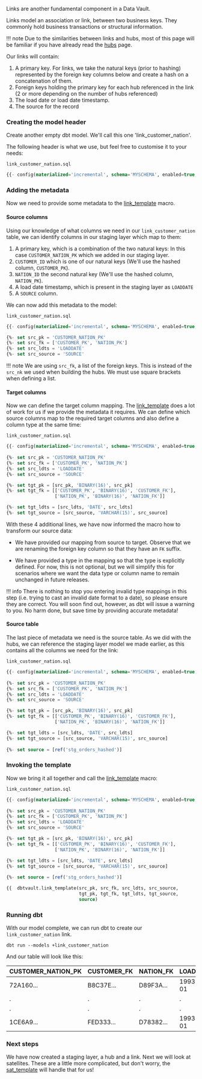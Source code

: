 Links are another fundamental component in a Data Vault. 

Links model an association or link, between two business keys. They commonly hold business transactions or structural 
information.

!!! note
    Due to the similarities between links and hubs, most of this page will be familiar if you have already read the
    [hubs](hubs.md) page.

Our links will contain:

1. A primary key. For links, we take the natural keys (prior to hashing) represented by the foreign key columns below 
and create a hash on a concatenation of them. 
2. Foreign keys holding the primary key for each hub referenced in the link (2 or more depending on the number of hubs 
referenced) 
3. The load date or load date timestamp.
4. The source for the record

### Creating the model header

Create another empty dbt model. We'll call this one 'link_customer_nation'. 

The following header is what we use, but feel free to customise it to your needs:

```link_customer_nation.sql```
```sql
{{- config(materialized='incremental', schema='MYSCHEMA', enabled=true, tags='link') -}}

```

### Adding the metadata

Now we need to provide some metadata to the [link_template](macros.md#link_template) macro.

#### Source columns

Using our knowledge of what columns we need in our  ```link_customer_nation``` table, we can identify columns in our
staging layer which map to them:

1. A primary key, which is a combination of the two natural keys: In this case ```CUSTOMER_NATION_PK``` 
which we added in our staging layer.
2. ```CUSTOMER_ID``` which is one of our natural keys (We'll use the hashed column, ```CUSTOMER_PK```).
3. ```NATION_ID``` the second natural key (We'll use the hashed column, ```NATION_PK```).
4. A load date timestamp, which is present in the staging layer as ```LOADDATE``` 
5. A ```SOURCE``` column.

We can now add this metadata to the model:

```link_customer_nation.sql```
```sql  hl_lines="3 4 5 6"
{{- config(materialized='incremental', schema='MYSCHEMA', enabled=true, tags='link') -}}

{%- set src_pk = 'CUSTOMER_NATION_PK'                                                -%}
{%- set src_fk = ['CUSTOMER_PK', 'NATION_PK']                                        -%}
{%- set src_ldts = 'LOADDATE'                                                        -%}
{%- set src_source = 'SOURCE'                                                        -%}

```

!!! note 
    We are using ```src_fk```, a list of the foreign keys. This is instead of the ```src_nk``` 
    we used when building the hubs. We must use square brackets when defining a list.

#### Target columns

Now we can define the target column mapping. The [link_template](macros.md#link_template) does a lot of work for us if we
provide the metadata it requires. We can define which source columns map to the required target columns and also 
define a column type at the same time:

```link_customer_nation.sql```
```sql hl_lines="8 9 10 11 12 13"
{{- config(materialized='incremental', schema='MYSCHEMA', enabled=true, tags='link')        -}}
                                                                                               
{%- set src_pk = 'CUSTOMER_NATION_PK'                                                       -%}
{%- set src_fk = ['CUSTOMER_PK', 'NATION_PK']                                               -%}
{%- set src_ldts = 'LOADDATE'                                                               -%}
{%- set src_source = 'SOURCE'                                                               -%}

{%- set tgt_pk = [src_pk, 'BINARY(16)', src_pk]                                             -%}
{%- set tgt_fk = [['CUSTOMER_PK', 'BINARY(16)', 'CUSTOMER_FK'],
                  ['NATION_PK', 'BINARY(16)', 'NATION_FK']]                                 -%}

{%- set tgt_ldts = [src_ldts, 'DATE', src_ldts]                                             -%}
{%- set tgt_source = [src_source, 'VARCHAR(15)', src_source]                                -%}

```      

With these 4 additional lines, we have now informed the macro how to transform our source data:

- We have provided our mapping from source to target. Observe that we are
renaming the foreign key column so that they have an ```FK``` suffix.

- We have provided a type in the mapping so that the type is explicitly defined. For now, this is not optional, but we
will simplify this for scenarios where we want the data type or column name to remain unchanged in future releases.

!!! info
    There is nothing to stop you entering invalid type mappings in this step (i.e. trying to cast an invalid date format to a date),
    so please ensure they are correct.
    You will soon find out, however, as dbt will issue a warning to you. No harm done, but save time by providing 
    accurate metadata!

#### Source table

The last piece of metadata we need is the source table. As we did with the hubs, we can reference
the staging layer model we made earlier, as this contains all the columns we need for the link:

```link_customer_nation.sql```

```sql hl_lines="15"
{{- config(materialized='incremental', schema='MYSCHEMA', enabled=true, tags='link')        -}}
                                                                                               
{%- set src_pk = 'CUSTOMER_NATION_PK'                                                       -%}
{%- set src_fk = ['CUSTOMER_PK', 'NATION_PK']                                               -%}
{%- set src_ldts = 'LOADDATE'                                                               -%}
{%- set src_source = 'SOURCE'                                                               -%}

{%- set tgt_pk = [src_pk, 'BINARY(16)', src_pk]                                             -%}
{%- set tgt_fk = [['CUSTOMER_PK', 'BINARY(16)', 'CUSTOMER_FK'],
                  ['NATION_PK', 'BINARY(16)', 'NATION_FK']]                                 -%}

{%- set tgt_ldts = [src_ldts, 'DATE', src_ldts]                                             -%}
{%- set tgt_source = [src_source, 'VARCHAR(15)', src_source]                                -%}
                                                                                    
{%- set source = [ref('stg_orders_hashed')]                                                 -%}
```

### Invoking the template 

Now we bring it all together and call the [link_template](macros.md#link_template) macro:

```link_customer_nation.sql```
```sql hl_lines="17 18 19"
{{- config(materialized='incremental', schema='MYSCHEMA', enabled=true, tags='link')        -}}
                                                                                               
{%- set src_pk = 'CUSTOMER_NATION_PK'                                                       -%}
{%- set src_fk = ['CUSTOMER_PK', 'NATION_PK']                                               -%}
{%- set src_ldts = 'LOADDATE'                                                               -%}
{%- set src_source = 'SOURCE'                                                               -%}

{%- set tgt_pk = [src_pk, 'BINARY(16)', src_pk]                                             -%}
{%- set tgt_fk = [['CUSTOMER_PK', 'BINARY(16)', 'CUSTOMER_FK'],
                  ['NATION_PK', 'BINARY(16)', 'NATION_FK']]                                 -%}

{%- set tgt_ldts = [src_ldts, 'DATE', src_ldts]                                             -%}
{%- set tgt_source = [src_source, 'VARCHAR(15)', src_source]                                -%}
                                                                                    
{%- set source = [ref('stg_orders_hashed')]                                                 -%}

{{  dbtvault.link_template(src_pk, src_fk, src_ldts, src_source,
                           tgt_pk, tgt_fk, tgt_ldts, tgt_source,
                           source)                                                           }}

```

### Running dbt

With our model complete, we can run dbt to create our ```link_customer_nation``` link.

```dbt run --models +link_customer_nation```

And our table will look like this:

| CUSTOMER_NATION_PK | CUSTOMER_FK  | NATION_FK    | LOADDATE   | SOURCE       |
| ------------------ | ------------ | ------------ | ---------- | ------------ |
| 72A160...          | B8C37E...    | D89F3A...    | 1993-01-01 | 1            |
| .                  | .            | .            | .          | .            |
| .                  | .            | .            | .          | .            |
| 1CE6A9...          | FED333...    | D78382...    | 1993-01-01 | 1            |


### Next steps

We have now created a staging layer, a hub and a link. Next we will look at satellites. 
These are a little more complicated, but don't worry, the [sat_template](macros.md#sat_template) will handle that for 
us! 
